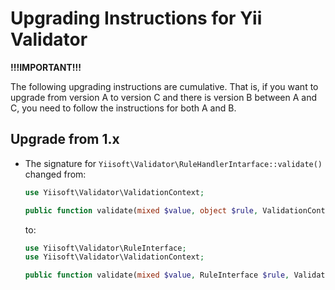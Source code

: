 # Upgrading Instructions for Yii Validator

**!!!IMPORTANT!!!**

The following upgrading instructions are cumulative. That is,
if you want to upgrade from version A to version C and there is
version B between A and C, you need to follow the instructions
for both A and B.

## Upgrade from 1.x

* The signature for `Yiisoft\Validator\RuleHandlerIntarface::validate()` changed from:

  ```php
  use Yiisoft\Validator\ValidationContext;
  
  public function validate(mixed $value, object $rule, ValidationContext $context): Result;
  ```
  
  to:

  ```php
  use Yiisoft\Validator\RuleInterface;
  use Yiisoft\Validator\ValidationContext;

  public function validate(mixed $value, RuleInterface $rule, ValidationContext $context): Result;
  ```
